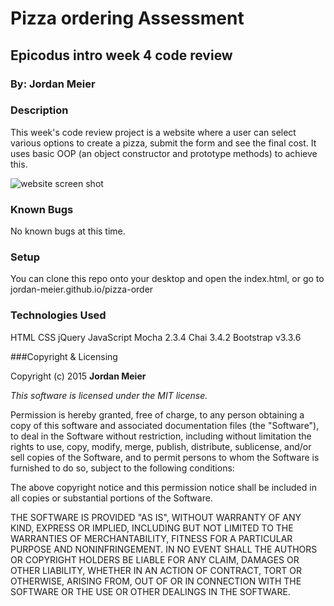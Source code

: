# Pizza ordering Assessment

## Epicodus intro week 4 code review

### By: Jordan Meier

### Description

This week's code review project is a website where a user can select various options to create a pizza, submit the form and see the final cost. It uses basic OOP (an object constructor and prototype methods) to achieve this.

![website screen shot](images/screenshot.jpg)

### Known Bugs

No known bugs at this time.

### Setup

You can clone this repo onto your desktop and open the index.html, or go to jordan-meier.github.io/pizza-order

### Technologies Used

HTML
CSS
jQuery
JavaScript
Mocha 2.3.4
Chai 3.4.2
Bootstrap v3.3.6

###Copyright & Licensing

Copyright (c) 2015 **Jordan Meier**

*This software is licensed under the MIT license.*

Permission is hereby granted, free of charge, to any person obtaining a copy
of this software and associated documentation files (the "Software"), to deal
in the Software without restriction, including without limitation the rights
to use, copy, modify, merge, publish, distribute, sublicense, and/or sell
copies of the Software, and to permit persons to whom the Software is
furnished to do so, subject to the following conditions:

The above copyright notice and this permission notice shall be included in
all copies or substantial portions of the Software.

THE SOFTWARE IS PROVIDED "AS IS", WITHOUT WARRANTY OF ANY KIND, EXPRESS OR
IMPLIED, INCLUDING BUT NOT LIMITED TO THE WARRANTIES OF MERCHANTABILITY,
FITNESS FOR A PARTICULAR PURPOSE AND NONINFRINGEMENT. IN NO EVENT SHALL THE
AUTHORS OR COPYRIGHT HOLDERS BE LIABLE FOR ANY CLAIM, DAMAGES OR OTHER
LIABILITY, WHETHER IN AN ACTION OF CONTRACT, TORT OR OTHERWISE, ARISING FROM,
OUT OF OR IN CONNECTION WITH THE SOFTWARE OR THE USE OR OTHER DEALINGS IN
THE SOFTWARE.

